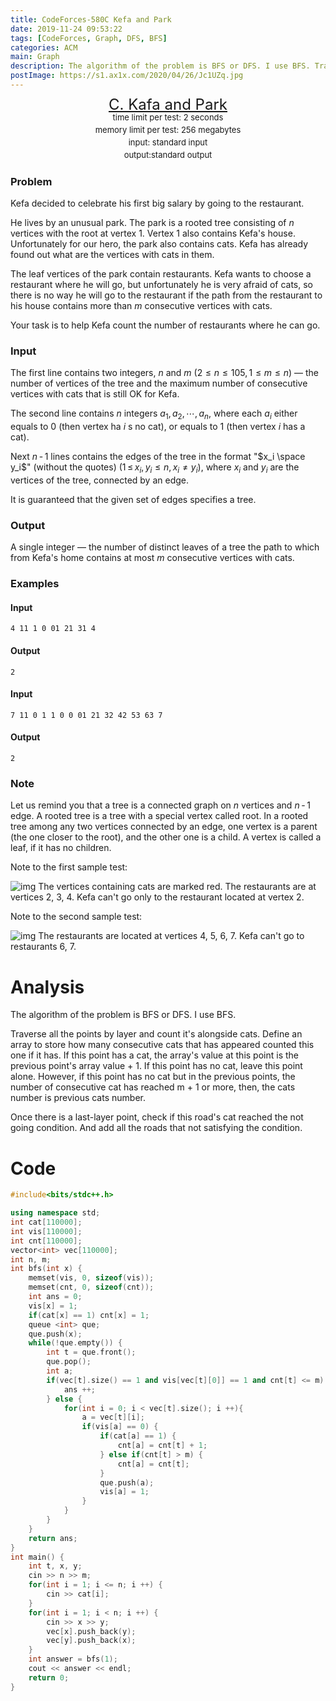 ```yaml
---
title: CodeForces-580C Kefa and Park
date: 2019-11-24 09:53:22
tags: [CodeForces, Graph, DFS, BFS]
categories: ACM
main: Graph
description: The algorithm of the problem is BFS or DFS. I use BFS. Traverse all the points by layer and count it's alongside cats.
postImage: https://s1.ax1x.com/2020/04/26/Jc1UZq.jpg
---
```


<center style="line-height: 20px;">
        <font size="5">
            <a target="_blank" rel="noopener" href="https://codeforces.com/contest/580/problem/C" one-link-mark="yes">C. Kafa and Park</a><br>
        </font>
        <font size="2">
            time limit per test: 2 seconds <br>
            memory limit per test: 256 megabytes<br>
            input: standard input<br>
            output:standard output<br>
        </font>
    </center>

### Problem

Kefa decided to celebrate his first big salary by going to the restaurant.

He lives by an unusual park. The park is a rooted tree consisting of *n* vertices with the root at vertex 1. Vertex 1 also contains Kefa's house. Unfortunately for our hero, the park also contains cats. Kefa has already found out what are the vertices with cats in them.

The leaf vertices of the park contain restaurants. Kefa wants to choose a restaurant where he will go, but unfortunately he is very afraid of cats, so there is no way he will go to the restaurant if the path from the restaurant to his house contains more than *m* consecutive vertices with cats.

Your task is to help Kefa count the number of restaurants where he can go.

### Input

The first line contains two integers, *n* and *m* ($2 ≤ n ≤ 105, 1 ≤ m ≤ n$) — the number of vertices of the tree and the maximum number of consecutive vertices with cats that is still OK for Kefa.

The second line contains *n* integers $a_1, a_2, \cdots, a_n$, where each $a_i$ either equals to 0 (then vertex ha $i$ s no cat), or equals to 1 (then vertex $i$ has a cat).

Next *n* - 1 lines contains the edges of the tree in the format "$x_i \space y_i$" (without the quotes) (1 ≤ $x_i, y_i  ≤  n, x_i  ≠ y_i)$, where $x_i$ and $y_i$ are the vertices of the tree, connected by an edge.

It is guaranteed that the given set of edges specifies a tree.

### Output

A single integer — the number of distinct leaves of a tree the path to which from Kefa's home contains at most *m* consecutive vertices with cats.

### Examples

#### Input

```
4 11 1 0 01 21 31 4
```

#### Output

```
2
```

#### Input

```
7 11 0 1 1 0 0 01 21 32 42 53 63 7
```

#### Output

```
2
```

### Note

Let us remind you that a tree is a connected graph on *n* vertices and *n* - 1 edge. A rooted tree is a tree with a special vertex called root. In a rooted tree among any two vertices connected by an edge, one vertex is a parent (the one closer to the root), and the other one is a child. A vertex is called a leaf, if it has no children.

Note to the first sample test:

 ![img](https://imgconvert.csdnimg.cn/aHR0cHM6Ly92ai56MTgwLmNuL2M4NTY1ZDAwNjNhMTExNzZhZTk5OWJmNjcxN2VjOTAz?x-oss-process=image/format,png) The vertices containing cats are marked red. The restaurants are at vertices 2, 3, 4. Kefa can't go only to the restaurant located at vertex 2.

Note to the second sample test: 

![img](https://imgconvert.csdnimg.cn/aHR0cHM6Ly92ai56MTgwLmNuL2IyMGMyOGFhODQxNDQzZGY2ZmI0NjQ0MmQyZGMxNWZj?x-oss-process=image/format,png) The restaurants are located at vertices 4, 5, 6, 7. Kefa can't go to restaurants 6, 7.

# Analysis

The algorithm of the problem is BFS or DFS. I use BFS.

Traverse all the points by layer and count it's alongside cats. Define an array to store how many consecutive cats that has appeared counted this one if it has. If this point has a cat,  the array's value at this point is the previous point's array value + 1. If this point has no cat, leave this point alone. However, if this point has no cat but in the previous points, the number of consecutive cat has reached m + 1 or more, then, the cats number is previous cats  number.

Once there is a last-layer point, check if this road's cat reached the not going condition. And add all the roads that not satisfying the condition.

# Code

```c++
#include<bits/stdc++.h>

using namespace std;
int cat[110000];
int vis[110000];
int cnt[110000];
vector<int> vec[110000];
int n, m;
int bfs(int x) {
	memset(vis, 0, sizeof(vis));
	memset(cnt, 0, sizeof(cnt));
	int ans = 0;
	vis[x] = 1;
	if(cat[x] == 1) cnt[x] = 1;
	queue <int> que;
	que.push(x);
	while(!que.empty()) {
		int t = que.front();
		que.pop();
		int a;
		if(vec[t].size() == 1 and vis[vec[t][0]] == 1 and cnt[t] <= m) {
			ans ++;
		} else {
			for(int i = 0; i < vec[t].size(); i ++){
				a = vec[t][i];
				if(vis[a] == 0) {
					if(cat[a] == 1) {
						cnt[a] = cnt[t] + 1;
					} else if(cnt[t] > m) {
						cnt[a] = cnt[t];
					}
					que.push(a);
					vis[a] = 1;
				}  
			}
		}
	}
	return ans;
}
int main() {
	int t, x, y;
	cin >> n >> m;
	for(int i = 1; i <= n; i ++) {
		cin >> cat[i];
	}
	for(int i = 1; i < n; i ++) {
		cin >> x >> y;
		vec[x].push_back(y);
		vec[y].push_back(x);
	}
	int answer = bfs(1);
	cout << answer << endl;
	return 0;
}
```